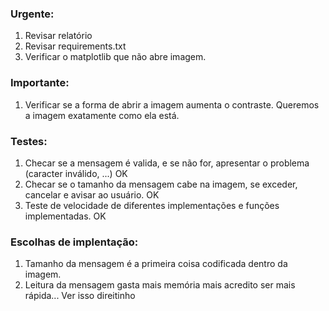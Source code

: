 ### Urgente:
1. Revisar relatório
2. Revisar requirements.txt
3. Verificar o matplotlib que não abre imagem.

### Importante:
1. Verificar se a forma de abrir a imagem aumenta o contraste. Queremos a imagem exatamente como ela está.

### Testes:
1. Checar se a mensagem é valida, e se não for, apresentar o problema (caracter inválido, ...) OK
2. Checar se o tamanho da mensagem cabe na imagem, se exceder, cancelar e avisar ao usuário. OK
3. Teste de velocidade de diferentes implementações e funções implementadas. OK

### Escolhas de implentação:
1. Tamanho da mensagem é a primeira coisa codificada dentro da imagem. 
2. Leitura da mensagem gasta mais memória mais acredito ser mais rápida... Ver isso direitinho

